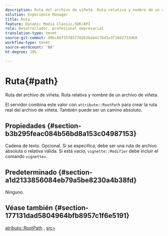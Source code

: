 ```yaml
---
description: Ruta del archivo de viñeta. Ruta relativa y nombre de un archivo de viñeta.
solution: Experience Manager
title: Ruta
feature: Dynamic Media Classic,SDK/API
role: Desarrollador, profesional empresarial
translation-type: tm+mt
source-git-commit: d0bc88f55f857762b3bab4c76d1e3f3dd2733d60
workflow-type: tm+mt
source-wordcount: '80'
ht-degree: 10%

---
```



# Ruta{#path}

Ruta del archivo de viñeta. Ruta relativa y nombre de un archivo de viñeta.

El servidor combina este valor con `attribute::RootPath` para crear la ruta real del archivo de viñeta. También puede ser un camino absoluto.

## Propiedades {#section-b3b295feac084b56bd8a153c04987153}

Cadena de texto. Opcional. Si se especifica, debe ser una ruta de archivo absoluta o relativa válida. Si está vacío, `vignette::Modifier` debe incluir el comando `vignette=`.

## Predeterminado {#section-a1d2133856084eb79a5be8230a4b38fd}

Ninguno.

## Véase también {#section-177131dad5804964bfb8957c1f6e5191}

[atributo::RootPath](../../../../../ir-api/material-cat/image-rendering-api-ref/c-ir-material-catalog/c-ir-attributes-reference/r-ir-rootpath.md#reference-a4d7c96b62e14fcbad1740c702f160f3) ,  [src=](../../../../../ir-api/http-protocol/image-rendering-api-ref/c-ir-http-protocol-ref/c-ir-http-protocol-command-reference/r-ir-src.md#reference-62c98abad22149d68d405ed6aaff8272)
